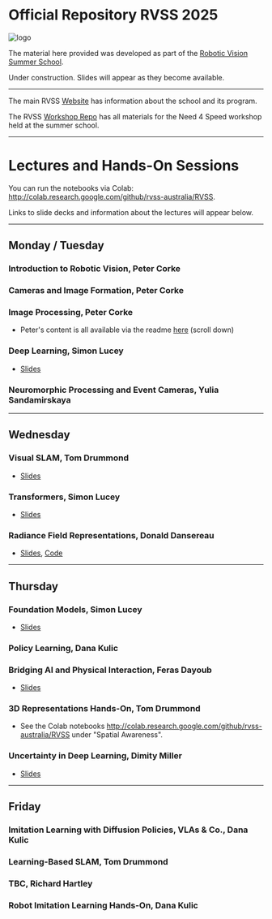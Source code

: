 # Official Repository RVSS 2025

![logo](Pics/RVSS-logo-col.med.jpg)

The material here provided was developed as part of the [Robotic Vision Summer School](https://www.rvss.org.au/).

Under construction. Slides will appear as they become available.

---
The main RVSS [Website](https://www.rvss.org.au/) has information about the school and its program.

The RVSS [Workshop Repo](https://github.com/rvss-australia/RVSS_Need4Speed) has all materials for the Need 4 Speed workshop held at the summer school.

---
# Lectures and Hands-On Sessions
You can run the notebooks via Colab: http://colab.research.google.com/github/rvss-australia/RVSS.

Links to slide decks and information about the lectures will appear below.

---
## Monday / Tuesday

### Introduction to Robotic Vision, Peter Corke
### Cameras and Image Formation, Peter Corke
### Image Processing, Peter Corke
* Peter's content is all available via the readme [here](Robotic_Vision) (scroll down)
  
### Deep Learning, Simon Lucey
* [Slides](Visual_Learning/RVSS2025-Intro_DL-Lecture_1.pdf)

### Neuromorphic Processing and Event Cameras, Yulia Sandamirskaya

---
## Wednesday

### Visual SLAM, Tom Drummond
* [Slides](Spatial_Awareness/Slides/RVSS-2025_Visual_SLAM.pdf)

### Transformers, Simon Lucey
* [Slides](Visual_Learning/RVSS2025-Tokens_and_Transformers.pdf)

### Radiance Field Representations, Donald Dansereau
* [Slides](Radiance_Fields/RVSS2025_RadianceFields.pdf), [Code](Radiance_Fields/Code)

---
## Thursday

### Foundation Models, Simon Lucey
* [Slides](Visual_Learning/RVSS2025-Foundational.pdf)

### Policy Learning, Dana Kulic

### Bridging AI and Physical Interaction, Feras Dayoub	
* [Slides](AI_and_Physical_Interaction/RVSS2025-Feras-Dayoub_Lecture.pdf)

### 3D Representations Hands-On, Tom Drummond
* See the Colab notebooks http://colab.research.google.com/github/rvss-australia/RVSS under "Spatial Awareness".

### Uncertainty in Deep Learning, Dimity Miller
* [Slides](Uncertainty_in_Deep_Learning/RVSS_2025_UncDL.pdf)

---
## Friday

### Imitation Learning with Diffusion Policies, VLAs & Co., Dana Kulic

### Learning-Based SLAM, Tom Drummond

### TBC, Richard Hartley

### Robot Imitation Learning Hands-On, Dana Kulic


